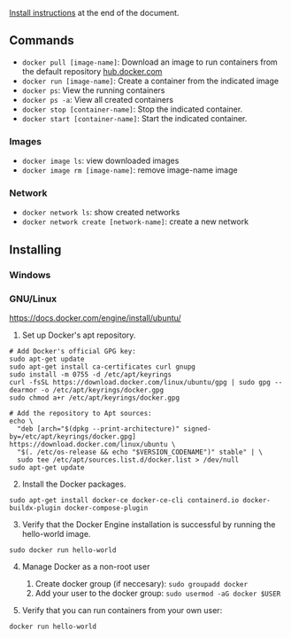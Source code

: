 [Install instructions](#installing) at the end of the document.

## Commands

* `docker pull [image-name]`: Download an image to run containers from the default repository [hub.docker.com](https://hub.docker.com)
* `docker run [image-name]`: Create a container from the indicated image
* `docker ps`: View the running containers
* `docker ps -a`: View all created containers 
* `docker stop [container-name]`: Stop the indicated container.
* `docker start [container-name]`: Start the indicated container.

### Images

* `docker image ls`: view downloaded images
* `docker image rm [image-name]`: remove image-name image

### Network

* `docker network ls`: show created networks
* `docker network create [network-name]`: create a new network


## Installing

### Windows 


### GNU/Linux 

https://docs.docker.com/engine/install/ubuntu/

1. Set up Docker's apt repository.
```
# Add Docker's official GPG key:
sudo apt-get update
sudo apt-get install ca-certificates curl gnupg
sudo install -m 0755 -d /etc/apt/keyrings
curl -fsSL https://download.docker.com/linux/ubuntu/gpg | sudo gpg --dearmor -o /etc/apt/keyrings/docker.gpg
sudo chmod a+r /etc/apt/keyrings/docker.gpg

# Add the repository to Apt sources:
echo \
  "deb [arch="$(dpkg --print-architecture)" signed-by=/etc/apt/keyrings/docker.gpg] https://download.docker.com/linux/ubuntu \
  "$(. /etc/os-release && echo "$VERSION_CODENAME")" stable" | \
  sudo tee /etc/apt/sources.list.d/docker.list > /dev/null
sudo apt-get update
```

2. Install the Docker packages.
```
sudo apt-get install docker-ce docker-ce-cli containerd.io docker-buildx-plugin docker-compose-plugin
```

3. Verify that the Docker Engine installation is successful by running the hello-world image.
```
sudo docker run hello-world
```

4. Manage Docker as a non-root user
    1. Create docker group (if neccesary): 
    ```sudo groupadd docker```
    2. Add your user to the docker group: 
    ```sudo usermod -aG docker $USER```

5. Verify that you can run containers from your own user:
```
docker run hello-world
```
